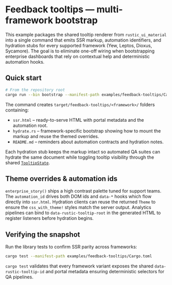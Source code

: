 # Feedback tooltips — multi-framework bootstrap

This example packages the shared tooltip renderer from `rustic_ui_material` into a
single command that emits SSR markup, automation identifiers, and hydration
stubs for every supported framework (Yew, Leptos, Dioxus, Sycamore). The goal is
to eliminate one-off wiring when bootstrapping enterprise dashboards that rely
on contextual help and deterministic automation hooks.

## Quick start

```bash
# From the repository root
cargo run --bin bootstrap --manifest-path examples/feedback-tooltips/Cargo.toml
```

The command creates `target/feedback-tooltips/<framework>/` folders containing:

- `ssr.html` – ready-to-serve HTML with portal metadata and the automation root.
- `hydrate.rs` – framework-specific bootstrap showing how to mount the markup and
  reuse the themed overrides.
- `README.md` – reminders about automation contracts and hydration notes.

Each hydration stub keeps the markup intact so automated QA suites can hydrate
the same document while toggling tooltip visibility through the shared
[`TooltipState`](../../crates/rustic-ui-headless/src/tooltip.rs).

## Theme overrides & automation ids

`enterprise_story()` ships a high contrast palette tuned for support teams. The
`automation_id` drives both DOM ids and `data-*` hooks which flow directly into
`ssr.html`. Hydration clients can reuse the returned `Theme` to ensure the
`css_with_theme!` styles match the server output. Analytics pipelines can bind to
`data-rustic-tooltip-root` in the generated HTML to register listeners before
hydration begins.

## Verifying the snapshot

Run the library tests to confirm SSR parity across frameworks:

```bash
cargo test --manifest-path examples/feedback-tooltips/Cargo.toml
```

`cargo test` validates that every framework variant exposes the shared
`data-rustic-tooltip-id` and portal metadata ensuring deterministic selectors for QA
pipelines.
